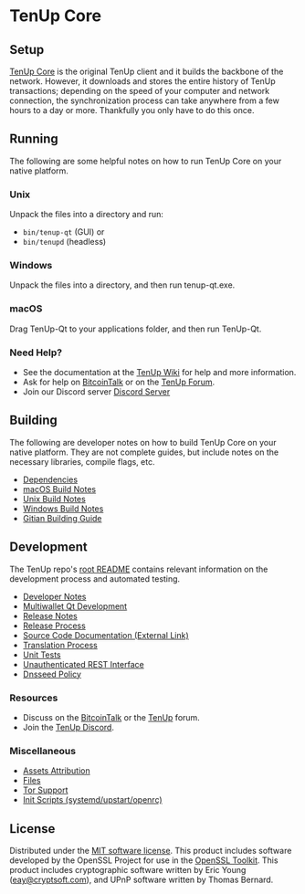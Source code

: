 TenUp Core
=============

Setup
---------------------
[TenUp Core](http://tenup.org/wallet) is the original TenUp client and it builds the backbone of the network. However, it downloads and stores the entire history of TenUp transactions; depending on the speed of your computer and network connection, the synchronization process can take anywhere from a few hours to a day or more. Thankfully you only have to do this once.

Running
---------------------
The following are some helpful notes on how to run TenUp Core on your native platform.

### Unix

Unpack the files into a directory and run:

- `bin/tenup-qt` (GUI) or
- `bin/tenupd` (headless)

### Windows

Unpack the files into a directory, and then run tenup-qt.exe.

### macOS

Drag TenUp-Qt to your applications folder, and then run TenUp-Qt.

### Need Help?

* See the documentation at the [TenUp Wiki](https://github.com/TenUp-Project/TenUp/wiki)
for help and more information.
* Ask for help on [BitcoinTalk](https://bitcointalk.org/index.php?topic=1262920.0) or on the [TenUp Forum](http://forum.tenup.org/).
* Join our Discord server [Discord Server](https://discord.tenup.org)

Building
---------------------
The following are developer notes on how to build TenUp Core on your native platform. They are not complete guides, but include notes on the necessary libraries, compile flags, etc.

- [Dependencies](dependencies.md)
- [macOS Build Notes](build-osx.md)
- [Unix Build Notes](build-unix.md)
- [Windows Build Notes](build-windows.md)
- [Gitian Building Guide](gitian-building.md)

Development
---------------------
The TenUp repo's [root README](/README.md) contains relevant information on the development process and automated testing.

- [Developer Notes](developer-notes.md)
- [Multiwallet Qt Development](multiwallet-qt.md)
- [Release Notes](release-notes.md)
- [Release Process](release-process.md)
- [Source Code Documentation (External Link)](https://www.fuzzbawls.pw/tenup/doxygen/)
- [Translation Process](translation_process.md)
- [Unit Tests](unit-tests.md)
- [Unauthenticated REST Interface](REST-interface.md)
- [Dnsseed Policy](dnsseed-policy.md)

### Resources
* Discuss on the [BitcoinTalk](https://bitcointalk.org/index.php?topic=1262920.0) or the [TenUp](http://forum.tenup.org/) forum.
* Join the [TenUp Discord](https://discord.tenup.org).

### Miscellaneous
- [Assets Attribution](assets-attribution.md)
- [Files](files.md)
- [Tor Support](tor.md)
- [Init Scripts (systemd/upstart/openrc)](init.md)

License
---------------------
Distributed under the [MIT software license](/COPYING).
This product includes software developed by the OpenSSL Project for use in the [OpenSSL Toolkit](https://www.openssl.org/). This product includes
cryptographic software written by Eric Young ([eay@cryptsoft.com](mailto:eay@cryptsoft.com)), and UPnP software written by Thomas Bernard.
